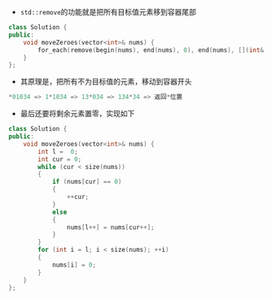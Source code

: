 * `std::remove`的功能就是把所有目标值元素移到容器尾部

```cpp
class Solution {
public:
    void moveZeroes(vector<int>& nums) {
        for_each(remove(begin(nums), end(nums), 0), end(nums), [](int& x) { x = 0; });
    }
};
```

* 其原理是，把所有不为目标值的元素，移动到容器开头

```cpp
*01034 => 1*1034 => 13*034 => 134*34 => 返回*位置
```

* 最后还要将剩余元素置零，实现如下

```cpp
class Solution {
public:
    void moveZeroes(vector<int>& nums) {
        int l =  0;
        int cur = 0;
        while (cur < size(nums))
        {
            if (nums[cur] == 0)
            {
                ++cur;
            }
            else
            {
                nums[l++] = nums[cur++];
            }
        }
        for (int i = l; i < size(nums); ++i)
        {
            nums[i] = 0;
        }
    }
};
```
